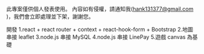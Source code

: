 此專案僅供個人發表使用。 內容如有侵權，請通知我(hank131377@gmail.com
)，我們會立即處理並下架，謝謝您。

開發
1.react + react router + context + react-hook-form + Bootstrap 2.地圖 串接 leaflet
3.node.js 串接 MySQL
4.node.js 串接 LinePay 5.遊戲 canvas 為基礎
